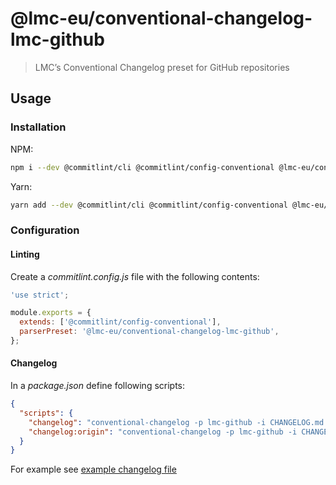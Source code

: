 # @lmc-eu/conventional-changelog-lmc-github

> LMC’s Conventional Changelog preset for GitHub repositories

## Usage

### Installation

NPM:

```sh
npm i --dev @commitlint/cli @commitlint/config-conventional @lmc-eu/conventional-changelog-lmc-github
```

Yarn:

```sh
yarn add --dev @commitlint/cli @commitlint/config-conventional @lmc-eu/conventional-changelog-lmc-github
```

### Configuration

#### Linting

Create a _commitlint.config.js_ file with the following contents:

```javascript
'use strict';

module.exports = {
  extends: ['@commitlint/config-conventional'],
  parserPreset: '@lmc-eu/conventional-changelog-lmc-github',
};
```

#### Changelog

In a _package.json_ define following scripts:

```json
{
  "scripts": {
    "changelog": "conventional-changelog -p lmc-github -i CHANGELOG.md -s",
    "changelog:origin": "conventional-changelog -p lmc-github -i CHANGELOG.md -s -r 0"
  }
}
```

For example see [example changelog file][example-changelog]

[example-changelog]: example-changelog.md
